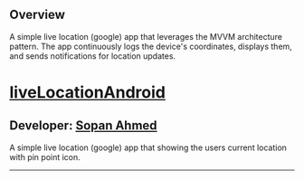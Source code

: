 ## Overview

A simple live location (google) app that leverages the MVVM architecture pattern. 
The app continuously logs the device's coordinates, displays them, and sends notifications for location updates.


# [liveLocationAndroid][published url]
## Developer: [Sopan Ahmed][instructor url]

A simple live location (google) app that showing the users current location with pin point icon.

------

[published url]: https://github.com/gitproject09/liveLocationAndroid
[instructor url]: https://github.com/gitproject09


